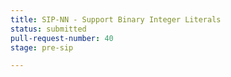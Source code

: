 ```yaml
---
title: SIP-NN - Support Binary Integer Literals
status: submitted
pull-request-number: 40
stage: pre-sip

---
```

